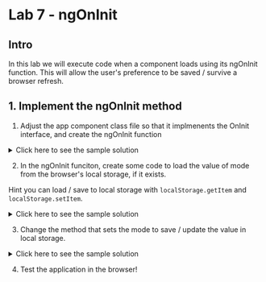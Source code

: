 # Lab 7 - ngOnInit

## Intro

In this lab we will execute code when a component loads using its ngOnInit function. This will allow the user's preference to be saved / survive a browser refresh.

## 1. Implement the ngOnInit method

1. Adjust the app component class file so that it implmenents the OnInit interface, and create the ngOnInit function

<details>
<summary>
Click here to see the sample solution
</summary>

```
export class AppComponent implements OnInit {
  
  ngOnInit() {
    // Initialize any data or state here
  }
...
```
</details>

2. In the ngOnInit funciton, create some code to load the value of mode from the browser's local storage,  if it exists. 

Hint you can load / save to local storage with `localStorage.getItem` and `localStorage.setItem`.

<details>
<summary>
Click here to see the sample solution
</summary>

```
  ngOnInit() {
    const savedMode = localStorage.getItem('mode');
    if (savedMode) {
      this.mode = savedMode;
    }
  }
```
</details>

3. Change the method that sets the mode to save / update the value in local storage.

<details>
<summary>
Click here to see the sample solution
</summary>

```
  switchMode() {
    this.mode = this.mode === 'light-mode' ? 'dark-mode' : 'light-mode';
    localStorage.setItem('mode', this.mode);
  }
```
</details>

4. Test the application in the browser!